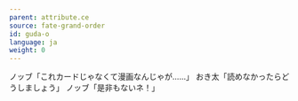 ```yaml
---
parent: attribute.ce
source: fate-grand-order
id: guda-o
language: ja
weight: 0
---
```


ノッブ「これカードじゃなくて漫画なんじゃが……」
おき太「読めなかったらどうしましょう」
ノッブ「是非もないネ！」
